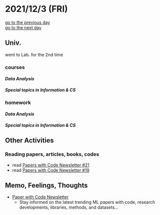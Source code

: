 # 2021/12/3 (FRI)

<div class="date_jumper">
  <a class="link_wrapper" href="./2nd.md"><div class="button">go to the previous day</div></a>
  <a class="link_wrapper" href="./4th.md"><div class="button">go to the next day</div></a>
</div>

## Univ.
went to Lab. for the 2nd time
### courses
#### *Data Analysis*

#### *Special topics in Information & CS*

### homework
#### *Data Analysis*

#### *Special topics in Information & CS*

## Other Activities

### Reading papers, articles, books, codes
- read [Papers with Code Newsletter #21](https://paperswithcode.com/newsletter/21)
- read [Papers with Code Newsletter #19](https://paperswithcode.com/newsletter/19)

## Memo, Feelings, Thoughts
- [Paper with Code Newsletter](https://paperswithcode.com/newsletter)
  - Stay informed on the latest trending ML papers with code, research developments, libraries, methods, and datasets...
